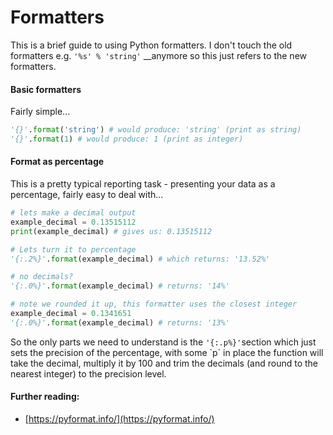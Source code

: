 # Formatters

This is a brief guide to using Python formatters. I don't touch the old formatters e.g. `'%s' % 'string'`  __anymore so this just refers to the new formatters. 

#### Basic formatters

Fairly simple...

```python
'{}'.format('string') # would produce: 'string' (print as string)
'{}'.format(1) # would produce: 1 (print as integer)
```

#### Format as percentage

This is a pretty typical reporting task - presenting your data as a percentage, fairly easy to deal with...

```python
# lets make a decimal output
example_decimal = 0.13515112
print(example_decimal) # gives us: 0.13515112

# Lets turn it to percentage
'{:.2%}'.format(example_decimal) # which returns: '13.52%'

# no decimals?
'{:.0%}'.format(example_decimal) # returns: '14%'

# note we rounded it up, this formatter uses the closest integer
example_decimal = 0.1341651
'{:.0%}'.format(example_decimal) # returns: '13%'
```

So the only parts we need to understand is the `'{:.p%}'`section which just sets the precision of the percentage, with some \`p\` in place the function will take the decimal, multiply it by 100 and trim the decimals \(and round to the nearest integer\) to the precision level. 

#### Further reading:

* [https://pyformat.info/](https://pyformat.info/)


